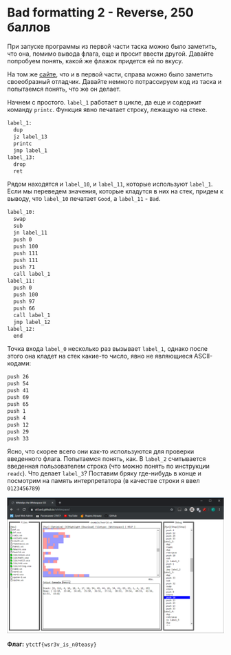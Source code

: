 # Bad formatting 2 - Reverse, 250 баллов

При запуске программы из первой части таска можно было заметить, что она, помимо вывода флага, еще и просит ввести другой. Давайте попробуем понять, какой же флажок придется ей по вкусу.

На том же [сайте](https://vii5ard.github.io/whitespace/), что и в первой части, справа можно было заметить своеобразный отладчик. Давайте немного потрассируем код из таска и попытаемся понять, что же он делает. 

Начнем с простого. `label_1` работает в цикле, да еще и содержит команду `printc`. Функция явно печатает строку, лежащую на стеке. 
```
label_1:
  dup
  jz label_13
  printc
  jmp label_1
label_13:
  drop
  ret
```
Рядом находятся и `label_10`, и `label_11`, которые используют `label_1`. Если мы переведем значения, которые кладутся в них на стек, придем к выводу, что `label_10` печатает `Good`, а `label_11` - `Bad`. 
```
label_10:
  swap
  sub
  jn label_11
  push 0
  push 100
  push 111
  push 111
  push 71
  call label_1
label_11:
  push 0
  push 100
  push 97
  push 66
  call label_1
  jmp label_12
label_12:
  end
```
Точка входа `label_0` несколько раз вызывает `label_1`, однако после этого она кладет на стек какие-то число, явно не являющиеся ASCII-кодами:
```
push 26
push 54
push 41
push 69
push 65
push 1
push 4
push 12
push 29
push 33
```
Ясно, что скорее всего они как-то используются для проверки введенного флага. Попытаемся понять, как. В `label_2` считывается введенная пользователем строка (что можно понять по инструкции `readc`). 
Что делает `label_3`? Поставим бряку где-нибудь в конце и посмотрим на память интерпретатора (в качестве строки я ввел `0123456789`)

![Interpreter memory](1.png)

**Флаг:** `ytctf{wsr3v_is_n0teasy}`
